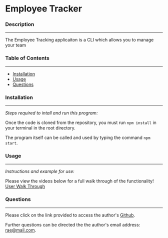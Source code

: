 # Employee Tracker


### Description
_____________________________
The Employee Tracking applicaiton is a CLI which allows you to manage your team


### Table of Contents
_____________________________
* [Installation](#installation)
* [Usage](#usage)
* [Questions](#questions)


### Installation
_____________________________
*Steps required to intall and run this program:*

Once the code is cloned from the repository, you must run `npm install` in your terminal in the root directory.

The program itself can be called and used by typing the command `npm start`.


### Usage
_____________________________
*Instructions and example for use:*

Please view the videos below for a full walk through of the functionality!
[User Walk Through](https://drive.google.com/file/d/10H7g3lVSquacQrixAfh3-5gzGRFpcn4z/view)

### Questions
_____________________________

  Please click on the link provided to access the author's [Github](http://github.com/RaeStichter).
  

  Further questions can be directed the the author's email address: rae@mail.com.
  